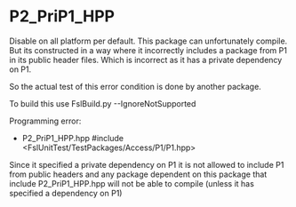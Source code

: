 # P2_PriP1_HPP

Disable on all platform per default. This package can unfortunately compile.
But its constructed in a way where it incorrectly includes a package from P1 in its public header files.
Which is incorrect as it has a private dependency on P1.

So the actual test of this error condition is done by another package.


To build this use FslBuild.py --IgnoreNotSupported

Programming error:

- P2_PriP1_HPP.hpp
  #include <FslUnitTest/TestPackages/Access/P1/P1.hpp>

Since it specified a private dependency on P1 it is not allowed to include P1 from public headers and any package dependent on this package that include P2_PriP1_HPP.hpp will not be able to compile (unless it has specified a dependency on P1)
